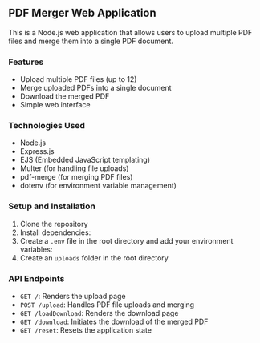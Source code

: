 ## PDF Merger Web Application

This is a Node.js web application that allows users to upload multiple PDF files and merge them into a single PDF document.

### Features

- Upload multiple PDF files (up to 12)
- Merge uploaded PDFs into a single document
- Download the merged PDF
- Simple web interface

### Technologies Used

- Node.js
- Express.js
- EJS (Embedded JavaScript templating)
- Multer (for handling file uploads)
- pdf-merge (for merging PDF files)
- dotenv (for environment variable management)

### Setup and Installation

1. Clone the repository
2. Install dependencies:
3. Create a `.env` file in the root directory and add your environment variables:
4. Create an `uploads` folder in the root directory

### API Endpoints

- `GET /`: Renders the upload page
- `POST /upload`: Handles PDF file uploads and merging
- `GET /loadDownload`: Renders the download page
- `GET /download`: Initiates the download of the merged PDF
- `GET /reset`: Resets the application state
